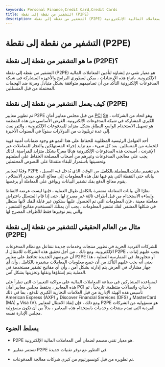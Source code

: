 ```yaml
---
keywords: Personal Finance,Credit Card,Credit Cards
title: التشفير من نقطة إلى نقطة (P2PE)
description: التشفير من نقطة إلى نقطة (P2PE) هو معيار تقني تم إنشاؤه لتأمين المعاملات المالية الإلكترونية.
---
```


# التشفير من نقطة إلى نقطة (P2PE)
## ما هو التشفير من نقطة إلى نقطة (P2PE)؟

التشفير من نقطة إلى نقطة (P2PE) هو معيار تقني تم إنشاؤه لتأمين المعاملات المالية الإلكترونية. باتباع هذه الإرشادات ، يمكن لمطوري البرامج والأجهزة المشاركة في شبكة المدفوعات الإلكترونية التأكد من أن تصاميمهم متوافقة بشكل متبادل ومرنة ضد الهجمات المحتملة من قبل المتسللين.

## كيف يعمل التشفير من نقطة إلى نقطة (P2PE)

تم تطوير معايير P2PE من قبل مجلس معايير أمان [PCI](/pci-compliance) [Se](/pci-compliance) ، وهو اتحاد من الشركات الكبرى المشاركة في شبكة المدفوعات الإلكترونية. الغرض الأساسي من هذه المنظمة هو تسهيل الاستخدام الواسع النطاق بشكل متزايد للمدفوعات الإلكترونية ، والتي نمت إلى عدة تريليونات من الدولارات سنويًا في السنوات الأخيرة.

أحد العوامل الرئيسية المطلوبة للحفاظ على هذا النمو هو وجود ضمانات أمنية قوية للحماية من المتسللين. بعد كل شيء ، مع تزايد إجراء المستهلكين والتجار للمعاملات عبر الإنترنت ، أصبحت هذه المدفوعات الإلكترونية هدفًا مغريًا بشكل متزايد للقراصنة. لذلك يجب على معالجي المدفوعات وغيرهم من أصحاب المصلحة الحفاظ على أنظمتهم وتحسينها باستمرار للبقاء متقدمًا على اللصوص المحتملين.

وفقًا لمعايير P2PE ، يتم [تشفير بيانات المعاملة بالكامل](/encryption) من الوقت الذي يُدخل فيه العميل بياناته حتى النقطة التي يتم فيها نقل هذه المعلومات إلى معالج الدفع. بمجرد الاستلام ، يقوم معالج الدفع بفك تشفير البيانات ويوافق على المعاملة أو يرفضها.

نظرًا لأن بيانات المعاملة مشفرة بالكامل طوال العملية ، فإنها ليست عرضة لالتقاط وإساءة الاستخدام من قبل أطراف ثالثة غير مصرح لها. حتى إذا قام المتسلل باعتراض معاملة معينة ، فإن المعلومات التي تم الحصول عليها ستكون غير قابلة للفك لأنها ستظل في شكلها المشفر. لفك تشفير المعلومات ، يجب أن يمتلك المستخدم مفاتيح التشفير ، والتي يتم توفيرها فقط للأطراف المصرح لها.

## مثال من العالم الحقيقي للتشفير من نقطة إلى نقطة (P2PE)

للشركات الفردية الحرية في تطوير منتجات وخدمات جديدة تتفاعل مع نظام المدفوعات الإلكترونية. ومع ذلك ، من أجل تحقيق هذه الشركات للامتثال لـ P2PE ، يجب عليهم إثبات أن عروضهم الجديدة تحافظ على معايير P2PE أو تتجاوزها. في الممارسة العملية ، هذا يعني أنه يجب عليهم التأكد من أن جميع معلومات المعاملات مشفرة بالكامل ، وأن أي جهاز مشارك في العرض يتم إدارته بشكل آمن ، وأن أي مفاتيح تشفير مستخدمة في العملية يتم إنشاؤها ونقلها وتخزينها بشكل آمن.

لمساعدة المشاركين في صناعة المعاملات المالية على مواكبة التغييرات التي تطرأ على هذه المعايير ، يحتفظ مجلس معايير أمان PCI بأحداث واتصالات منتظمة. تاريخياً ، تم تأسيس هذه الهيئة الإدارية من قبل العلامات التجارية الكبرى للدفع ، بما في ذلك American Express (AXP) و Discover Financial Services (DFS) و MasterCard (MA) و Visa (V). ومع ذلك ، فإن إنفاذ الامتثال لمعايير P2PE هو مسؤولية من الشركات الفردية التي تقدم منتجات وخدمات باستخدام هذه المعايير ، بدلاً من أن تكون مسؤولية مجلس الإدارة نفسه.

## يسلط الضوء

- P2PE هو معيار تقني مصمم لضمان أمن المعاملات المالية الإلكترونية.

- تستمر معايير P2PE في التطور مع توفر تقنيات جديدة.

- تم تطويره من قبل كونسورتيوم من كبرى شركات معالجة المدفوعات.

